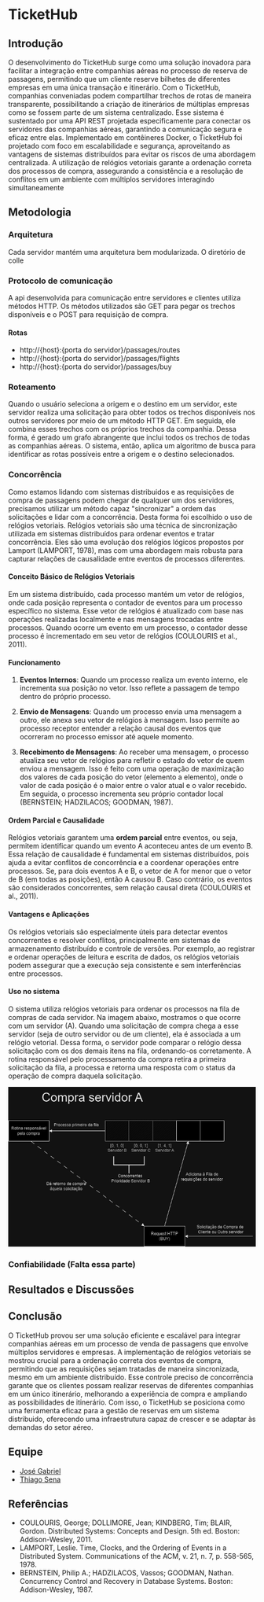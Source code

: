 # TicketHub

## Introdução
O desenvolvimento do TicketHub surge como uma solução inovadora para facilitar a integração entre companhias aéreas no processo de reserva de passagens, permitindo que um cliente reserve bilhetes de diferentes empresas em uma única transação e itinerário. Com o TicketHub, companhias conveniadas podem compartilhar trechos de rotas de maneira transparente, possibilitando a criação de itinerários de múltiplas empresas como se fossem parte de um sistema centralizado. Esse sistema é sustentado por uma API REST projetada especificamente para conectar os servidores das companhias aéreas, garantindo a comunicação segura e eficaz entre elas. Implementado em contêineres Docker, o TicketHub foi projetado com foco em escalabilidade e segurança, aproveitando as vantagens de sistemas distribuídos para evitar os riscos de uma abordagem centralizada. A utilização de relógios vetoriais garante a ordenação correta dos processos de compra, assegurando a consistência e a resolução de conflitos em um ambiente com múltiplos servidores interagindo simultaneamente

## Metodologia

### Arquitetura
Cada servidor mantém uma arquitetura bem modularizada. O diretório de colle
### Protocolo de comunicação
A api desenvolvida para comunicação entre servidores e clientes utiliza métodos HTTP. Os métodos utilizados são GET para pegar os trechos disponíveis e o POST para requisição de compra.

#### Rotas
- http://{host}:{porta do servidor}/passages/routes
- http://{host}:{porta do servidor}/passages/flights
- http://{host}:{porta do servidor}/passages/buy
  
### Roteamento
Quando o usuário seleciona a origem e o destino em um servidor, este servidor realiza uma solicitação para obter todos os trechos disponíveis nos outros servidores por meio de um método HTTP GET. Em seguida, ele combina esses trechos com os próprios trechos da companhia. Dessa forma, é gerado um grafo abrangente que inclui todos os trechos de todas as companhias aéreas. O sistema, então, aplica um algoritmo de busca para identificar as rotas possíveis entre a origem e o destino selecionados.

### Concorrência
Como estamos lidando com sistemas distribuidos e as requisições de compra de passagens podem chegar de qualquer um dos servidores, precisamos utilizar um método capaz "sincronizar" a ordem das solicitações e lidar com a concorrência. Desta forma foi escolhido o uso de relógios vetoriais. Relógios vetoriais são uma técnica de sincronização utilizada em sistemas distribuídos para ordenar eventos e tratar concorrência. Eles são uma evolução dos relógios lógicos propostos por Lamport (LAMPORT, 1978), mas com uma abordagem mais robusta para capturar relações de causalidade entre eventos de processos diferentes.

#### Conceito Básico de Relógios Vetoriais
Em um sistema distribuído, cada processo mantém um vetor de relógios, onde cada posição representa o contador de eventos para um processo específico no sistema. Esse vetor de relógios é atualizado com base nas operações realizadas localmente e nas mensagens trocadas entre processos. Quando ocorre um evento em um processo, o contador desse processo é incrementado em seu vetor de relógios (COULOURIS et al., 2011).

#### Funcionamento
1. **Eventos Internos**: Quando um processo realiza um evento interno, ele incrementa sua posição no vetor. Isso reflete a passagem de tempo dentro do próprio processo.

2. **Envio de Mensagens**: Quando um processo envia uma mensagem a outro, ele anexa seu vetor de relógios à mensagem. Isso permite ao processo receptor entender a relação causal dos eventos que ocorreram no processo emissor até aquele momento.

3. **Recebimento de Mensagens**: Ao receber uma mensagem, o processo atualiza seu vetor de relógios para refletir o estado do vetor de quem enviou a mensagem. Isso é feito com uma operação de maximização dos valores de cada posição do vetor (elemento a elemento), onde o valor de cada posição é o maior entre o valor atual e o valor recebido. Em seguida, o processo incrementa seu próprio contador local (BERNSTEIN; HADZILACOS; GOODMAN, 1987).

#### Ordem Parcial e Causalidade
Relógios vetoriais garantem uma **ordem parcial** entre eventos, ou seja, permitem identificar quando um evento A aconteceu antes de um evento B. Essa relação de causalidade é fundamental em sistemas distribuídos, pois ajuda a evitar conflitos de concorrência e a coordenar operações entre processos. Se, para dois eventos A e B, o vetor de A for menor que o vetor de B (em todas as posições), então A causou B. Caso contrário, os eventos são considerados concorrentes, sem relação causal direta (COULOURIS et al., 2011).

#### Vantagens e Aplicações
Os relógios vetoriais são especialmente úteis para detectar eventos concorrentes e resolver conflitos, principalmente em sistemas de armazenamento distribuído e controle de versões. Por exemplo, ao registrar e ordenar operações de leitura e escrita de dados, os relógios vetoriais podem assegurar que a execução seja consistente e sem interferências entre processos.

#### Uso no sistema 
O sistema utiliza relógios vetoriais para ordenar os processos na fila de compras de cada servidor. Na imagem abaixo, mostramos o que ocorre com um servidor (A). Quando uma solicitação de compra chega a esse servidor (seja de outro servidor ou de um cliente), ela é associada a um relógio vetorial. Dessa forma, o servidor pode comparar o relógio dessa solicitação com os dos demais itens na fila, ordenando-os corretamente. A rotina responsável pelo processamento da compra retira a primeira solicitação da fila, a processa e retorna uma resposta com o status da operação de compra daquela solicitação.

![Diagrama de Concorrência](images/controle-concorrencia)

### Confiabilidade (Falta essa parte)
## Resultados e Discussões

## Conclusão
O TicketHub provou ser uma solução eficiente e escalável para integrar companhias aéreas em um processo de venda de passagens que envolve múltiplos servidores e empresas. A implementação de relógios vetoriais se mostrou crucial para a ordenação correta dos eventos de compra, permitindo que as requisições sejam tratadas de maneira sincronizada, mesmo em um ambiente distribuído. Esse controle preciso de concorrência garante que os clientes possam realizar reservas de diferentes companhias em um único itinerário, melhorando a experiência de compra e ampliando as possibilidades de itinerário. Com isso, o TicketHub se posiciona como uma ferramenta eficaz para a gestão de reservas em um sistema distribuido, oferecendo uma infraestrutura capaz de crescer e se adaptar às demandas do setor aéreo.

## Equipe
- [José Gabriel](https://github.com/juserrrrr)
- [Thiago Sena](https://github.com/ThiagoPPSena)
 
## Referências
- COULOURIS, George; DOLLIMORE, Jean; KINDBERG, Tim; BLAIR, Gordon. Distributed Systems: Concepts and Design. 5th ed. Boston: Addison-Wesley, 2011.
- LAMPORT, Leslie. Time, Clocks, and the Ordering of Events in a Distributed System. Communications of the ACM, v. 21, n. 7, p. 558-565, 1978.
- BERNSTEIN, Philip A.; HADZILACOS, Vassos; GOODMAN, Nathan. Concurrency Control and Recovery in Database Systems. Boston: Addison-Wesley, 1987.
